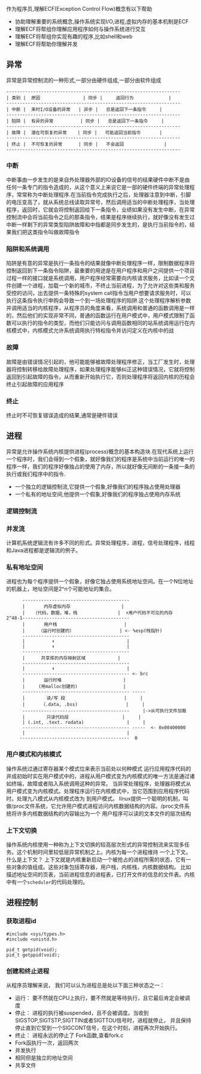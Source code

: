 作为程序员,理解ECF(Exception Control Flow)概念有以下帮助
- 协助理解重要的系统概念,操作系统实现I/O,进程,虚拟内存的基本机制是ECF
- 理解ECF将帮组你理解应用程序如何与操作系统进行交互
- 理解ECF将帮组你实现有趣的程序,比如shell和web
- 理解ECF将帮助你理解并发

## 异常
异常是异常控制流的一种形式,一部分由硬件组成,一部分由软件组成
```
-----------------------------------------------------------------
| 类别 |  原因                | 同步 |     返回行为             |
-----------------------------------------------------------------
| 中断 |  来时I/O设备的异常   | 异步 |   总是返回下一条指令     |
-----------------------------------------------------------------
| 陷阱 |  有异的异常          | 同步 |   总是返回下一条指令     |
-----------------------------------------------------------------
| 故障 |  潜在可恢复的异常    | 同步 |   可能返回当前指令       |
-----------------------------------------------------------------
| 终止 |  不可恢复的异常      | 同步 |   不会返回               |
-----------------------------------------------------------------
```

### 中断
中断事由一步发生的是来自外处理器外部的IO设备的信号的结果硬件中断不是由任何一条专门的指令造成的，从这个意义上来说它是一部的硬件终端的异常处理程序，常常称为中断处理程序.在当前指令完成执行之后，处理器注意到中断，引脚的电压变高了，就从系统总线读取异常号，然后调用适当的中断处理程序，当处理程序，返回时，它就会将控制返回给下一条指令，业绩如果没有发生中断，在异常控制流中会将当前指令之后的那条指令，结果是程序继续执行，就好像没有发生过中断一样剩下的异常类型陷阱故障和中指都是同步发生的，是执行当前指令的，结果我们把这类指令叫做故障指令

### 陷阱和系统调用
陷阱是有意的异常是执行一条指令的结果就像中断处理程序一样，限制数据程序将控制返回到下一条指令陷阱，最重要的用途是在用户程序和用户之间提供一个项目过程一样的接口就是系统调用，用户程序经常需要向内核请求服务，比如读一个文件创建一个进程，加载一个新的城市，不终止当前进程，为了允许对这些类和服务受控的访问，出去提供一条特殊的system call指令当用户想要请求服务时，可以执行这条指令执行申购会导致一个到一场处理程序的陷阱.这个处理程序解析参数并调用适当的内核程序，从程序员的角度来看，系统调用和普通的函数调用是一样的，然后他们的实现非常不同，普通的函数运行在用户模式中，用户模式限制了函数可以执行的指令的类型，而他们只能访问与调用函数相同的站系统调用运行在内核模式中，内核模式允许系统调用执行特权指令并访问定义在内核中的战

### 故障
故障是由错误情况引起的，他可能能够被故障处理程序修正，当工厂发生时，处理器将控制转移给故障处理程序，如果处理程序能够纠正这种错误情况，它就将控制返回到引起故障的指令，从而重新开始执行它，否则处理程序将返回内核的历程会终止引起故障的应用程序

### 终止
终止时不可恢复错误造成的结果,通常是硬件错误


## 进程
异常是允许操作系统内核提供进程(process)概念的基本构造块.在现代系统上运行一个程序时，我们会得到一个假象，就好像我们的程序是系统中当前运行的唯一的程序一样，我们的程序好像独占的使用了内存，所以就好像无间断的一条接一条的执行或我们程序中的指令.
- 一个独立的逻辑控制流,它提供一个假象,好像我们的程序独占使用处理器
- 一个私有的地址空间,他提供一个假象,好像我们的程序独占使用内存系统


### 逻辑控制流
### 并发流
计算机系统逻辑流有许多不同的形式。异常处理程序，进程，信号处理程序，线程和Java进程都是逻辑流的例子。



### 私有地址空间

进程也为每个程序提供一个假象，好像它独占使用系统地址空间。在一个N位地址的机器上，地址空间是2^n个可能地址的集合。

```
      ----------------------------------------
      |       内存虚拟内存                   |
      |   （代码，数据，堆，栈               |  ⬆用户代码不可见的内存
2^48-1----------------------------------------
      |       用户栈                         |
	  |     （运行时创建的）                 | <- %esp(栈指针)
	  ----------------------------------------
	  |          ⬇                           |          
	  |          ⬆                           |
	  ----------------------------------------
	  |      共享库的内存映射区域            |
	  ----------------------------------------
	  |          ⬆                           |
	  ---------------------------------------- <- brc
	  |       运行时堆                       |
	  |     (用malloc创建的)                 |
	  ---------------------------------------- -----
	  |        读/写 段                      |     |
	  |      （.data, .bss)                  |     | 
	  ----------------------------------------     |->从可执行文件加载 
	  |        只读代码段                    |     |
	  | (.int, .text. rodata)                |     |
	  ---------------------------------------- -----  <- 0x00400000
	  |                                      |
	 -----------------------------------------  0 
```


### 用户模式和内核模式
操作系统过通过寄存器某个模式位来表示当前处以何种模式
运行应用程序代码的井成初始时实在用户模式中的，进程从用户模式变为内核模式的唯一方法是通过诸如终端，故障或者陷入系统调用这种的异常。
当异常处理程序，处理器将模式从用户模式变为内核模式。处理程序运行在内核模式中，当它范围到应用程序代码时。处理九八模式从内核模式改为
到用户模式。
linux提供一个聪明的机制，叫做/proc文件系统，它允许用户模式进程访问内核数据结构的内容。/proc文件系统将许多内核数据结构的内容输出为一个
用户程序可以读的文本文件的层次结构

### 上下文切换
操作系统内核使用一种称为上下文切换的较高层次形式的异常控制流来实现多任务。这个机制时间里较低层异常机制之上。内核为每一个进程维持
一个上下文。
什么是上下文？ 上下文就是内核重新启动一个被抢占的进程所需的状态，它有一些对象的值组成。这些对象包括寄存器，用户栈，内核栈，内核数据结构。
比如描述地址空间的页表，当前进程信息的进程表，已打开文件的信息的文件表。内核中有一个`scheduler`的代码处理的。


## 进程控制

### 获取进程id
```
#include <sys/types.h>
#include <unistd.h>

pid_t getpid(void);
pid_t getppid(void);
```

### 创建和终止进程
从程序员理解来说， 我们可以认为进程总是处以下面三种状态之一：
- 运行： 要不然就在CPU上执行，要不然就是等待执行，且它最后肯定会被调度
- 停止： 进程的执行被suspended，且不会被调度。当收到SIGSTOP,SIGTSTP,SIGTTIN或者SIGTTOU信号时，进程就停止，
并且保持停止直到它受到一个SIGCONT信号，在这个时刻，进程再次开始执行。
- 终止： 进程永远的停止了
Fork函数,查看fork.c
- Fork函执行一次，返回两次
- 并发执行
- 相同但是独立的地址空间
- 共享文件




















